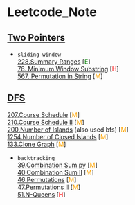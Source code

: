 # Leetcode_Note

## [Two Pointers](./two_pointers)
* `sliding window` \
[228.Summary Ranges](https://github.com/hongjunyan/Leetcode_Note/tree/master/two_pointers/228.Summary%20Ranges) [<span style="color:green">E</span>] \
[76. Minimum Window Substring](https://github.com/hongjunyan/Leetcode_Note/tree/master/two_pointers/76.Minimum%20Window%20Substring) [<span style="color:red">H</span>] \
[567. Permutation in String](https://github.com/hongjunyan/Leetcode_Note/tree/master/two_pointers/567.Permutation%20in%20String) [<span style="color:orange">M</span>]

## [DFS](./dfs)
[207.Course Schedule](https://github.com/hongjunyan/Leetcode_Note/tree/master/dfs/207.Course%20Schedule) [<span style="color:orange">M</span>] \
[210.Course Schedule II](https://github.com/hongjunyan/Leetcode_Note/tree/master/dfs/210.Course%20Schedule%20II) [<span style="color:orange">M</span>] \
[200.Number of Islands](https://github.com/hongjunyan/Leetcode_Note/tree/master/dfs/200.Number%20of%20Islands) (also used bfs) [<span style="color:orange">M</span>] \
[1254.Number of Closed Islands](https://github.com/hongjunyan/Leetcode_Note/tree/master/dfs/1254.Number%20of%20Closed%20Islands) [<span style="color:orange">M</span>] \
[133.Clone Graph]() [<span style="color:orange">M</span>]

* `backtracking` \
[39.Combination Sum.py](https://github.com/hongjunyan/Leetcode_Note/tree/master/dfs/39.Combination%20Sum) [<span style="color:orange">M</span>] \
[40.Combination Sum II](https://github.com/hongjunyan/Leetcode_Note/tree/master/dfs/40.Combination%20Sum%20II) [<span style="color:orange">M</span>] \
[46.Permutations](https://github.com/hongjunyan/Leetcode_Note/tree/master/dfs/46.Permutations) [<span style="color:orange">M</span>] \
[47.Permutations II](https://github.com/hongjunyan/Leetcode_Note/tree/master/dfs/47.Permutations%20II) [<span style="color:orange">M</span>] \
[51.N-Queens](https://github.com/hongjunyan/Leetcode_Note/tree/master/dfs/51.N-Queens) [<span style="color:red">H</span>]
